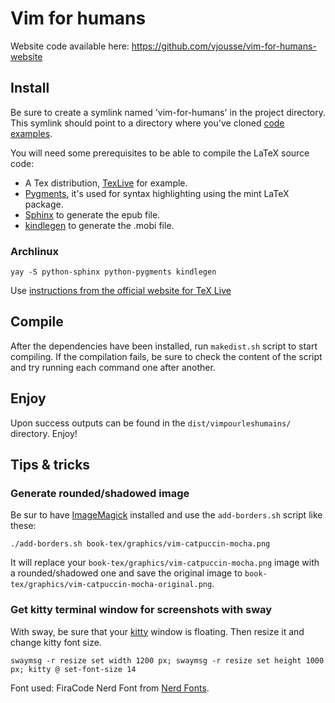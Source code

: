 # Vim for humans

Website code available here: https://github.com/vjousse/vim-for-humans-website

## Install

Be sure to create a symlink named 'vim-for-humans' in the project directory. This symlink should point to a directory where you've cloned [code examples](https://github.com/vjousse/vim-for-humans).

You will need some prerequisites to be able to compile the LaTeX source code:

- A Tex distribution, [TexLive](https://www.tug.org/texlive/) for example.
- [Pygments](http://pygments.org/), it's used for syntax highlighting using the mint LaTeX package.
- [Sphinx](http://sphinx-doc.org/) to generate the epub file.
- [kindlegen](http://www.amazon.com/gp/feature.html?docId=1000765211) to generate the .mobi file.

### Archlinux

    yay -S python-sphinx python-pygments kindlegen

Use [instructions from the official website for TeX Live](https://tug.org/texlive/quickinstall.html)

## Compile

After the dependencies have been installed, run `makedist.sh` script to start compiling. If the compilation fails, be sure to check the content of the script and try running each command one after another.

## Enjoy

Upon success outputs can be found in the `dist/vimpourleshumains/` directory. Enjoy!

## Tips & tricks

### Generate rounded/shadowed image

Be sur to have [ImageMagick](https://imagemagick.org/index.php) installed and use the `add-borders.sh` script like these:

    ./add-borders.sh book-tex/graphics/vim-catpuccin-mocha.png

It will replace your `book-tex/graphics/vim-catpuccin-mocha.png` image with a rounded/shadowed one and save the original image to `book-tex/graphics/vim-catpuccin-mocha-original.png`.

### Get kitty terminal window for screenshots with sway

With sway, be sure that your [kitty](https://sw.kovidgoyal.net/kitty/) window is floating. Then resize it and change kitty font size.

    swaymsg -r resize set width 1200 px; swaymsg -r resize set height 1000 px; kitty @ set-font-size 14

Font used: FiraCode Nerd Font from [Nerd Fonts](https://www.nerdfonts.com/font-downloads).

